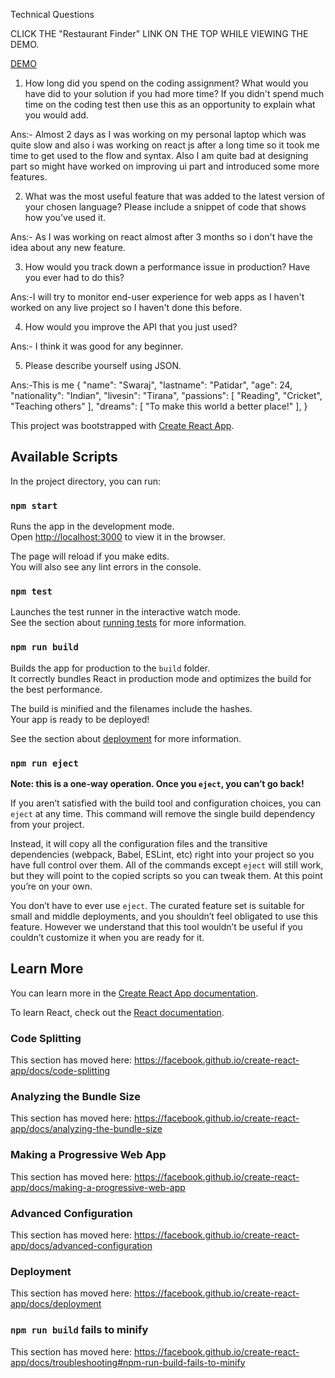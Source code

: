 
Technical Questions

CLICK THE "Restaurant Finder" LINK ON THE TOP WHILE VIEWING THE DEMO.

[DEMO](http://Swaraj-Patidar.github.io/restaurant)

1. How long did you spend on the coding assignment? What would you have did to your solution if you had more time? If you didn't spend much time on the coding test then use this as an opportunity to explain what you would add.

Ans:- Almost 2 days as I was working on my personal laptop which was quite slow and also i was working on react js after a long time so it took me time to get used to the flow and syntax. Also I am quite bad at designing part so might have worked on improving ui part and introduced some more features.   

2. What was the most useful feature that was added to the latest version of your chosen language? Please include a snippet of code that shows how you've used it.

Ans:- As I was working on react almost after 3 months so i don't have the idea about any new feature.

3. How would you track down a performance issue in production? Have you ever had to do this?

Ans:-I will try to monitor end-user experience for web apps as I haven't worked on any live project so I haven't done this before.

4. How would you improve the API that you just used?

Ans:- I think it was good for any beginner.

5. Please describe yourself using JSON.

Ans:-This is me 
{
"name": "Swaraj",
"lastname": "Patidar",
"age": 24,
"nationality": "Indian",
"livesin": "Tirana",
"passions": [
"Reading",
"Cricket",
"Teaching others"
],
"dreams": [
"To make this world a better place!"
],
}



This project was bootstrapped with [Create React App](https://github.com/facebook/create-react-app).

## Available Scripts

In the project directory, you can run:

### `npm start`

Runs the app in the development mode.<br />
Open [http://localhost:3000](http://localhost:3000) to view it in the browser.

The page will reload if you make edits.<br />
You will also see any lint errors in the console.

### `npm test`

Launches the test runner in the interactive watch mode.<br />
See the section about [running tests](https://facebook.github.io/create-react-app/docs/running-tests) for more information.

### `npm run build`

Builds the app for production to the `build` folder.<br />
It correctly bundles React in production mode and optimizes the build for the best performance.

The build is minified and the filenames include the hashes.<br />
Your app is ready to be deployed!

See the section about [deployment](https://facebook.github.io/create-react-app/docs/deployment) for more information.

### `npm run eject`

**Note: this is a one-way operation. Once you `eject`, you can’t go back!**

If you aren’t satisfied with the build tool and configuration choices, you can `eject` at any time. This command will remove the single build dependency from your project.

Instead, it will copy all the configuration files and the transitive dependencies (webpack, Babel, ESLint, etc) right into your project so you have full control over them. All of the commands except `eject` will still work, but they will point to the copied scripts so you can tweak them. At this point you’re on your own.

You don’t have to ever use `eject`. The curated feature set is suitable for small and middle deployments, and you shouldn’t feel obligated to use this feature. However we understand that this tool wouldn’t be useful if you couldn’t customize it when you are ready for it.

## Learn More

You can learn more in the [Create React App documentation](https://facebook.github.io/create-react-app/docs/getting-started).

To learn React, check out the [React documentation](https://reactjs.org/).

### Code Splitting

This section has moved here: https://facebook.github.io/create-react-app/docs/code-splitting

### Analyzing the Bundle Size

This section has moved here: https://facebook.github.io/create-react-app/docs/analyzing-the-bundle-size

### Making a Progressive Web App

This section has moved here: https://facebook.github.io/create-react-app/docs/making-a-progressive-web-app

### Advanced Configuration

This section has moved here: https://facebook.github.io/create-react-app/docs/advanced-configuration

### Deployment

This section has moved here: https://facebook.github.io/create-react-app/docs/deployment

### `npm run build` fails to minify

This section has moved here: https://facebook.github.io/create-react-app/docs/troubleshooting#npm-run-build-fails-to-minify
